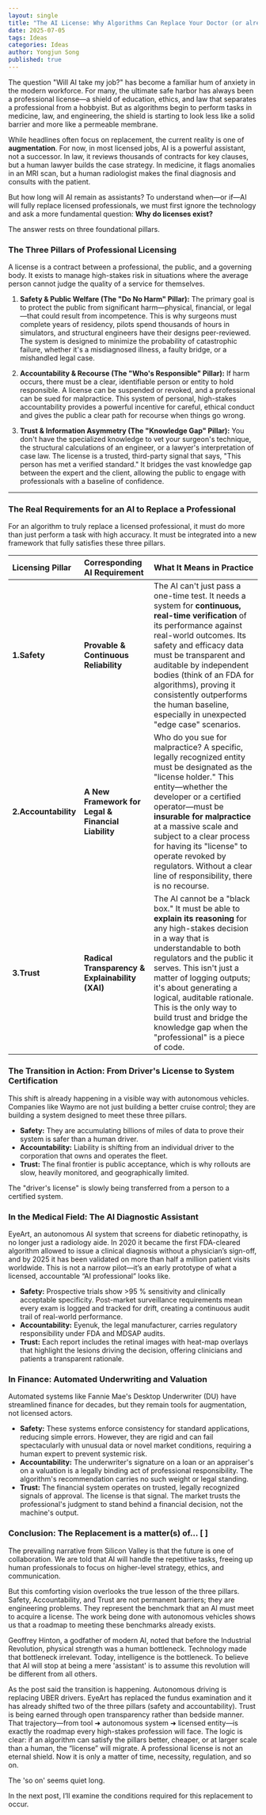 ```yaml
---
layout: single
title: "The AI License: Why Algorithms Can Replace Your Doctor (or already have)"
date: 2025-07-05
tags: Ideas
categories: Ideas
author: Yongjun Song
published: true
---
```


The question "Will AI take my job?" has become a familiar hum of anxiety in the modern workforce. For many, the ultimate safe harbor has always been a professional license—a shield of education, ethics, and law that separates a professional from a hobbyist. But as algorithms begin to perform tasks in medicine, law, and engineering, the shield is starting to look less like a solid barrier and more like a permeable membrane.

While headlines often focus on replacement, the current reality is one of **augmentation**. For now, in most licensed jobs, AI is a powerful assistant, not a successor. In law, it reviews thousands of contracts for key clauses, but a human lawyer builds the case strategy. In medicine, it flags anomalies in an MRI scan, but a human radiologist makes the final diagnosis and consults with the patient.

But how long will AI remain as assistants? To understand when—or if—AI will fully replace licensed professionals, we must first ignore the technology and ask a more fundamental question: **Why do licenses exist?**

The answer rests on three foundational pillars.

### The Three Pillars of Professional Licensing

A license is a contract between a professional, the public, and a governing body. It exists to manage high-stakes risk in situations where the average person cannot judge the quality of a service for themselves.

1.  **Safety & Public Welfare (The "Do No Harm" Pillar):** The primary goal is to protect the public from significant harm—physical, financial, or legal—that could result from incompetence. This is why surgeons must complete years of residency, pilots spend thousands of hours in simulators, and structural engineers have their designs peer-reviewed. The system is designed to minimize the probability of catastrophic failure, whether it's a misdiagnosed illness, a faulty bridge, or a mishandled legal case.

2.  **Accountability & Recourse (The "Who's Responsible" Pillar):** If harm occurs, there must be a clear, identifiable person or entity to hold responsible. A license can be suspended or revoked, and a professional can be sued for malpractice. This system of personal, high-stakes accountability provides a powerful incentive for careful, ethical conduct and gives the public a clear path for recourse when things go wrong.

3.  **Trust & Information Asymmetry (The "Knowledge Gap" Pillar):** You don't have the specialized knowledge to vet your surgeon's technique, the structural calculations of an engineer, or a lawyer's interpretation of case law. The license is a trusted, third-party signal that says, "This person has met a verified standard." It bridges the vast knowledge gap between the expert and the client, allowing the public to engage with professionals with a baseline of confidence.

---

### The Real Requirements for an AI to Replace a Professional

For an algorithm to truly replace a licensed professional, it must do more than just perform a task with high accuracy. It must be integrated into a new framework that fully satisfies these three pillars.

| Licensing Pillar | Corresponding AI Requirement | What It Means in Practice |
| :--- | :--- | :--- |
| **1.Safety** | **Provable & Continuous Reliability** | The AI can't just pass a one-time test. It needs a system for **continuous, real-time verification** of its performance against real-world outcomes. Its safety and efficacy data must be transparent and auditable by independent bodies (think of an FDA for algorithms), proving it consistently outperforms the human baseline, especially in unexpected "edge case" scenarios. |
| **2.Accountability** | **A New Framework for Legal & Financial Liability** | Who do you sue for malpractice? A specific, legally recognized entity must be designated as the "license holder." This entity—whether the developer or a certified operator—must be **insurable for malpractice** at a massive scale and subject to a clear process for having its "license" to operate revoked by regulators. Without a clear line of responsibility, there is no recourse. |
| **3.Trust** | **Radical Transparency & Explainability (XAI)** | The AI cannot be a "black box." It must be able to **explain its reasoning** for any high-stakes decision in a way that is understandable to both regulators and the public it serves. This isn't just a matter of logging outputs; it's about generating a logical, auditable rationale. This is the only way to build trust and bridge the knowledge gap when the "professional" is a piece of code. |

### The Transition in Action: From Driver's License to System Certification

This shift is already happening in a visible way with autonomous vehicles. Companies like Waymo are not just building a better cruise control; they are building a system designed to meet these three pillars.

*   **Safety:** They are accumulating billions of miles of data to prove their system is safer than a human driver.
*   **Accountability:** Liability is shifting from an individual driver to the corporation that owns and operates the fleet.
*   **Trust:** The final frontier is public acceptance, which is why rollouts are slow, heavily monitored, and geographically limited.

The "driver's license" is slowly being transferred from a person to a certified system.

### In the Medical Field: The AI Diagnostic Assistant

EyeArt, an autonomous AI system that screens for diabetic retinopathy, is no longer just a radiology aide. In 2020 it became the first FDA-cleared algorithm allowed to issue a clinical diagnosis without a physician’s sign-off, and by 2025 it has been validated on more than half a million patient visits worldwide. This is not a narrow pilot—it’s an early prototype of what a licensed, accountable “AI professional” looks like. 

*   **Safety:** Prospective trials show >95 % sensitivity and clinically acceptable specificity. Post-market surveillance requirements mean every exam is logged and tracked for drift, creating a continuous audit trail of real-world performance. 
*   **Accountability:** Eyenuk, the legal manufacturer, carries regulatory responsibility under FDA and MDSAP audits.
*   **Trust:** Each report includes the retinal images with heat-map overlays that highlight the lesions driving the decision, offering clinicians and patients a transparent rationale.

### In Finance: Automated Underwriting and Valuation

Automated systems like Fannie Mae's Desktop Underwriter (DU) have streamlined finance for decades, but they remain tools for augmentation, not licensed actors.

*   **Safety:** These systems enforce consistency for standard applications, reducing simple errors. However, they are rigid and can fail spectacularly with unusual data or novel market conditions, requiring a human expert to prevent systemic risk.
*   **Accountability:** The underwriter's signature on a loan or an appraiser's on a valuation is a legally binding act of professional responsibility. The algorithm's recommendation carries no such weight or legal standing.
*   **Trust:** The financial system operates on trusted, legally recognized signals of approval. The license is that signal. The market trusts the professional's judgment to stand behind a financial decision, not the machine's output.

### Conclusion: The Replacement is a matter(s) of... [ ]

The prevailing narrative from Silicon Valley is that the future is one of collaboration. We are told that AI will handle the repetitive tasks, freeing up human professionals to focus on higher-level strategy, ethics, and communication.

But this comforting vision overlooks the true lesson of the three pillars. Safety, Accountability, and Trust are not permanent barriers; they are engineering problems. They represent the benchmark that an AI must meet to acquire a license. The work being done with autonomous vehicles shows us that a roadmap to meeting these benchmarks already exists.

Geoffrey Hinton, a godfather of modern AI, noted that before the Industrial Revolution, physical strength was a human bottleneck. Technology made that bottleneck irrelevant. Today, intelligence is the bottleneck. To believe that AI will stop at being a mere 'assistant' is to assume this revolution will be different from all others.

As the post said the transition is happening. Autonomous driving is replacing UBER drivers. EyeArt has replaced the fundus examination and it has already shifted two of the three pillars (safety and accountability). Trust is being earned through open transparency rather than bedside manner. That trajectory—from tool ➜ autonomous system ➜ licensed entity—is exactly the roadmap every high-stakes profession will face. The logic is clear: if an algorithm can satisfy the pillars better, cheaper, or at larger scale than a human, the “license” will migrate. A professional license is not an eternal shield. Now it is only a matter of time, necessity, regulation, and so on.

The 'so on' seems quiet long. 

In the next post, I’ll examine the conditions required for this replacement to occur.
